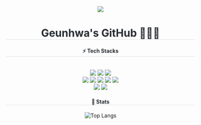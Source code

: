 <div align= "center">
    <img src="https://capsule-render.vercel.app/api?type=waving&color=gradient&height=120&text=&animation=fadeIn&fontColor=000000&fontSize=50" />
</div>
<div align= "center"> 
    <h1 style="border-bottom: 1px solid #d8dee4; color: #282d33;"> Geunhwa's GitHub 👩🏻‍💻</h1>  
    <div style="font-weight: 700; font-size: 15px; text-align: center; color: #282d33;"> </div> 
</div>
<div align= "center">
    <h4 style="border-bottom: 1px solid #d8dee4; color: #282d33;"> ⚡ Tech Stacks </h4>
    <br> 
    <div style="margin: 0 auto; text-align: center;" align= "center"> 
          <img src="https://img.shields.io/badge/Java-007396?style=flat&logo=Java&logoColor=white">
          <img src="https://img.shields.io/badge/Spring-6DB33F?style=flat&logo=Spring&logoColor=white">
          <img src="https://img.shields.io/badge/Spring Boot-6DB33F?style=flat&logo=SpringBoot&logoColor=white">
          <br/><img src="https://img.shields.io/badge/HTML5-E34F26?style=flat&logo=HTML5&logoColor=white">
          <img src="https://img.shields.io/badge/CSS3-1572B6?style=flat&logo=CSS3&logoColor=white">
          <img src="https://img.shields.io/badge/Javascript-F7DF1E?style=flat&logo=Javascript&logoColor=white">
          <img src="https://img.shields.io/badge/Typescript-F7DF1E?style=flat&logo=Typescript&logoColor=white">
          <img src="https://img.shields.io/badge/React-61DAFB?style=flat&logo=React&logoColor=white">
          <br/><img src="https://img.shields.io/badge/Github-181717?style=flat&logo=Github&logoColor=white">
          <img src="https://img.shields.io/badge/Notion-000000?style=flat&logo=Notion&logoColor=white">
    </div>
</div>
<div align= "center"> 
    <h4 style="border-bottom: 1px solid #d8dee4; color: #282d33;"> 📍 Stats </h4> 
</div>
<div align="center">
    
![Top Langs](https://github-readme-stats-udqm.vercel.app/api/top-langs/?username=geunhwa37&count_private=true&hide=CSS&include_forks=true&layout=donut)

</div>

    
